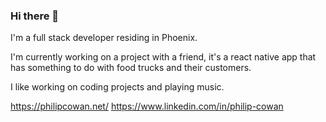 ### Hi there 👋

I'm a full stack developer residing in Phoenix.

I'm currently working on a project with a friend, it's a react native app that has something to do with food trucks and their customers.

I like working on coding projects and playing music.


https://philipcowan.net/
https://www.linkedin.com/in/philip-cowan
